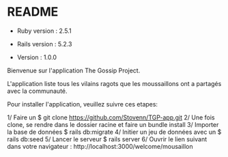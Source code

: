 # README
* Ruby version : 2.5.1

* Rails version : 5.2.3

* Version : 1.0.0


Bienvenue sur l'application The Gossip Project.

L'application liste tous les vilains ragots que les moussaillons ont a partagés avec la communauté.


Pour installer l'application, veuillez suivre ces etapes:

1/ Faire un $ git clone https://github.com/Stovenn/TGP-app.git
2/ Une fois clone, se rendre dans le dossier racine et faire un bundle install
3/ Importer la base de données $ rails db:migrate
4/ Initier un jeu de données avec un $ rails db:seed
5/ Lancer le serveur $ rails server
6/ Ouvrir le lien suivant dans votre navigateur : http://localhost:3000/welcome/mousaillon


